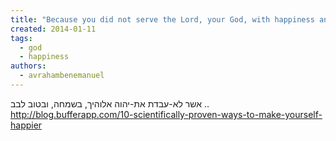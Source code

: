 ```yaml
---
title: "Because you did not serve the Lord, your God, with happiness and with gladness of heart ..."
created: 2014-01-11
tags: 
  - god
  - happiness
authors: 
  - avrahambenemanuel
---
```


אשר לא-עבדת את-יהוה אלוהיך, בשמחה, ובטוב לבב .. http://blog.bufferapp.com/10-scientifically-proven-ways-to-make-yourself-happier
